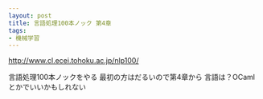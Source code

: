 ```yaml
---
layout: post
title: 言語処理100本ノック 第4章
tags:
- 機械学習
---
```


http://www.cl.ecei.tohoku.ac.jp/nlp100/

言語処理100本ノックをやる
最初の方はだるいので第4章から
言語は？OCamlとかでいいかもしれない
